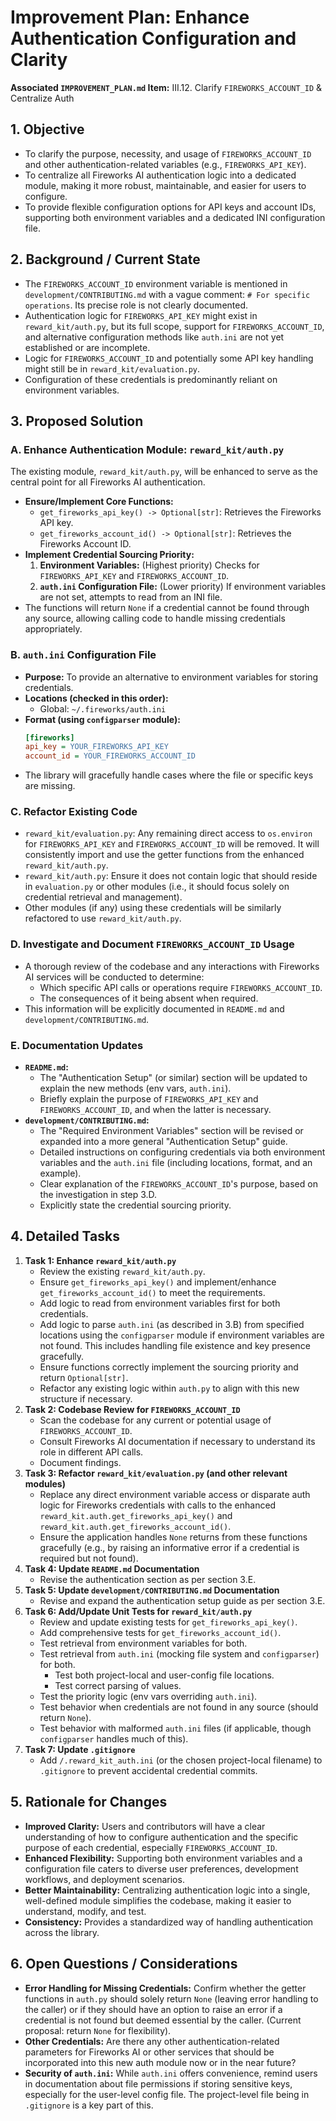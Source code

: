 # Improvement Plan: Enhance Authentication Configuration and Clarity

**Associated `IMPROVEMENT_PLAN.md` Item:** III.12. Clarify `FIREWORKS_ACCOUNT_ID` & Centralize Auth

## 1. Objective

*   To clarify the purpose, necessity, and usage of `FIREWORKS_ACCOUNT_ID` and other authentication-related variables (e.g., `FIREWORKS_API_KEY`).
*   To centralize all Fireworks AI authentication logic into a dedicated module, making it more robust, maintainable, and easier for users to configure.
*   To provide flexible configuration options for API keys and account IDs, supporting both environment variables and a dedicated INI configuration file.

## 2. Background / Current State

*   The `FIREWORKS_ACCOUNT_ID` environment variable is mentioned in `development/CONTRIBUTING.md` with a vague comment: `# For specific operations`. Its precise role is not clearly documented.
*   Authentication logic for `FIREWORKS_API_KEY` might exist in `reward_kit/auth.py`, but its full scope, support for `FIREWORKS_ACCOUNT_ID`, and alternative configuration methods like `auth.ini` are not yet established or are incomplete.
*   Logic for `FIREWORKS_ACCOUNT_ID` and potentially some API key handling might still be in `reward_kit/evaluation.py`.
*   Configuration of these credentials is predominantly reliant on environment variables.

## 3. Proposed Solution

### A. Enhance Authentication Module: `reward_kit/auth.py`

The existing module, `reward_kit/auth.py`, will be enhanced to serve as the central point for all Fireworks AI authentication.

*   **Ensure/Implement Core Functions:**
    *   `get_fireworks_api_key() -> Optional[str]`: Retrieves the Fireworks API key.
    *   `get_fireworks_account_id() -> Optional[str]`: Retrieves the Fireworks Account ID.
*   **Implement Credential Sourcing Priority:**
    1.  **Environment Variables:** (Highest priority) Checks for `FIREWORKS_API_KEY` and `FIREWORKS_ACCOUNT_ID`.
    2.  **`auth.ini` Configuration File:** (Lower priority) If environment variables are not set, attempts to read from an INI file.
*   The functions will return `None` if a credential cannot be found through any source, allowing calling code to handle missing credentials appropriately.

### B. `auth.ini` Configuration File

*   **Purpose:** To provide an alternative to environment variables for storing credentials.
*   **Locations (checked in this order):**
    *  Global: `~/.fireworks/auth.ini`
*   **Format (using `configparser` module):**
    ```ini
    [fireworks]
    api_key = YOUR_FIREWORKS_API_KEY
    account_id = YOUR_FIREWORKS_ACCOUNT_ID
    ```
*   The library will gracefully handle cases where the file or specific keys are missing.

### C. Refactor Existing Code

*   `reward_kit/evaluation.py`: Any remaining direct access to `os.environ` for `FIREWORKS_API_KEY` and `FIREWORKS_ACCOUNT_ID` will be removed. It will consistently import and use the getter functions from the enhanced `reward_kit/auth.py`.
*   `reward_kit/auth.py`: Ensure it does not contain logic that should reside in `evaluation.py` or other modules (i.e., it should focus solely on credential retrieval and management).
*   Other modules (if any) using these credentials will be similarly refactored to use `reward_kit/auth.py`.

### D. Investigate and Document `FIREWORKS_ACCOUNT_ID` Usage

*   A thorough review of the codebase and any interactions with Fireworks AI services will be conducted to determine:
    *   Which specific API calls or operations require `FIREWORKS_ACCOUNT_ID`.
    *   The consequences of it being absent when required.
*   This information will be explicitly documented in `README.md` and `development/CONTRIBUTING.md`.

### E. Documentation Updates

*   **`README.md`:**
    *   The "Authentication Setup" (or similar) section will be updated to explain the new methods (env vars, `auth.ini`).
    *   Briefly explain the purpose of `FIREWORKS_API_KEY` and `FIREWORKS_ACCOUNT_ID`, and when the latter is necessary.
*   **`development/CONTRIBUTING.md`:**
    *   The "Required Environment Variables" section will be revised or expanded into a more general "Authentication Setup" guide.
    *   Detailed instructions on configuring credentials via both environment variables and the `auth.ini` file (including locations, format, and an example).
    *   Clear explanation of the `FIREWORKS_ACCOUNT_ID`'s purpose, based on the investigation in step 3.D.
    *   Explicitly state the credential sourcing priority.

## 4. Detailed Tasks

1.  **Task 1: Enhance `reward_kit/auth.py`**
    *   Review the existing `reward_kit/auth.py`.
    *   Ensure `get_fireworks_api_key()` and implement/enhance `get_fireworks_account_id()` to meet the requirements.
    *   Add logic to read from environment variables first for both credentials.
    *   Add logic to parse `auth.ini` (as described in 3.B) from specified locations using the `configparser` module if environment variables are not found. This includes handling file existence and key presence gracefully.
    *   Ensure functions correctly implement the sourcing priority and return `Optional[str]`.
    *   Refactor any existing logic within `auth.py` to align with this new structure if necessary.
2.  **Task 2: Codebase Review for `FIREWORKS_ACCOUNT_ID`**
    *   Scan the codebase for any current or potential usage of `FIREWORKS_ACCOUNT_ID`.
    *   Consult Fireworks AI documentation if necessary to understand its role in different API calls.
    *   Document findings.
3.  **Task 3: Refactor `reward_kit/evaluation.py` (and other relevant modules)**
    *   Replace any direct environment variable access or disparate auth logic for Fireworks credentials with calls to the enhanced `reward_kit.auth.get_fireworks_api_key()` and `reward_kit.auth.get_fireworks_account_id()`.
    *   Ensure the application handles `None` returns from these functions gracefully (e.g., by raising an informative error if a credential is required but not found).
4.  **Task 4: Update `README.md` Documentation**
    *   Revise the authentication section as per section 3.E.
5.  **Task 5: Update `development/CONTRIBUTING.md` Documentation**
    *   Revise and expand the authentication setup guide as per section 3.E.
6.  **Task 6: Add/Update Unit Tests for `reward_kit/auth.py`**
    *   Review and update existing tests for `get_fireworks_api_key()`.
    *   Add comprehensive tests for `get_fireworks_account_id()`.
    *   Test retrieval from environment variables for both.
    *   Test retrieval from `auth.ini` (mocking file system and `configparser`) for both.
        *   Test both project-local and user-config file locations.
        *   Test correct parsing of values.
    *   Test the priority logic (env vars overriding `auth.ini`).
    *   Test behavior when credentials are not found in any source (should return `None`).
    *   Test behavior with malformed `auth.ini` files (if applicable, though `configparser` handles much of this).
7.  **Task 7: Update `.gitignore`**
    *   Add `/.reward_kit_auth.ini` (or the chosen project-local filename) to `.gitignore` to prevent accidental credential commits.

## 5. Rationale for Changes

*   **Improved Clarity:** Users and contributors will have a clear understanding of how to configure authentication and the specific purpose of each credential, especially `FIREWORKS_ACCOUNT_ID`.
*   **Enhanced Flexibility:** Supporting both environment variables and a configuration file caters to diverse user preferences, development workflows, and deployment scenarios.
*   **Better Maintainability:** Centralizing authentication logic into a single, well-defined module simplifies the codebase, making it easier to understand, modify, and test.
*   **Consistency:** Provides a standardized way of handling authentication across the library.

## 6. Open Questions / Considerations

*   **Error Handling for Missing Credentials:** Confirm whether the getter functions in `auth.py` should solely return `None` (leaving error handling to the caller) or if they should have an option to raise an error if a credential is not found but deemed essential by the caller. (Current proposal: return `None` for flexibility).
*   **Other Credentials:** Are there any other authentication-related parameters for Fireworks AI or other services that should be incorporated into this new auth module now or in the near future?
*   **Security of `auth.ini`:** While `auth.ini` offers convenience, remind users in documentation about file permissions if storing sensitive keys, especially for the user-level config file. The project-level file being in `.gitignore` is a key part of this.
